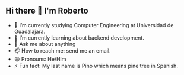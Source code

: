 ## Hi there 👋 I'm Roberto


- 🔭 I’m currently studying Computer Engineering at Universidad de Guadalajara.
- 🌱 I’m currently learning about backend development.
- 💬 Ask me about anything
- 📫 How to reach me: send me an email.
- 😄 Pronouns: He/Him
- ⚡ Fun fact: My last name is Pino which means pine tree in Spanish.
  
<!--
**Pino-29/Pino-29** is a ✨ _special_ ✨ repository because its `README.md` (this file) appears on your GitHub profile.

Here are some ideas to get you started:

- 🔭 I’m currently working on ...
- 🌱 I’m currently learning ...
- 👯 I’m looking to collaborate on ...
- 🤔 I’m looking for help with ...
- 💬 Ask me about ...
- 📫 How to reach me: ...
- 😄 Pronouns: ...
- ⚡ Fun fact: ...
-->
